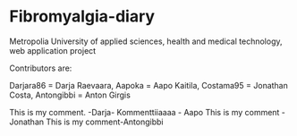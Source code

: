 # Fibromyalgia-diary
Metropolia University of applied sciences, health and medical technology, web application project

Contributors are:

Darjara86 = Darja Raevaara,
Aapoka = Aapo Kaitila,
Costama95 = Jonathan Costa,
Antongibbi = Anton Girgis

This is my comment. -Darja-
Kommenttiiaaaa - Aapo
This is my comment -Jonathan
This is my comment-Antongibbi

